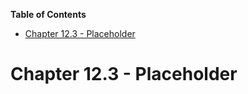 <!-- START doctoc generated TOC please keep comment here to allow auto update -->
<!-- DON'T EDIT THIS SECTION, INSTEAD RE-RUN doctoc TO UPDATE -->
**Table of Contents**

- [Chapter 12.3 - Placeholder](#chapter-123---placeholder)

<!-- END doctoc generated TOC please keep comment here to allow auto update -->

# Chapter 12.3 - Placeholder

